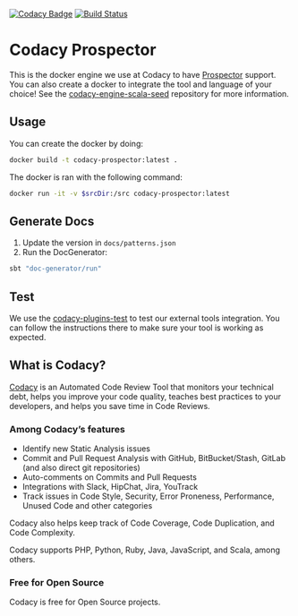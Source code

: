 [![Codacy Badge](https://api.codacy.com/project/badge/Grade/c4fb741e9a4f430dae15fd2b8e812dd5)](https://www.codacy.com/gh/codacy/codacy-prospector?utm_source=github.com&amp;utm_medium=referral&amp;utm_content=codacy/codacy-prospector&amp;utm_campaign=Badge_Grade)
[![Build Status](https://circleci.com/gh/codacy/codacy-pylint.svg?style=shield&circle-token=:circle-token)](https://circleci.com/gh/codacy/codacy-prospector)

# Codacy Prospector

This is the docker engine we use at Codacy to have [Prospector](https://github.com/PyCQA/prospector) support.
You can also create a docker to integrate the tool and language of your choice!
See the [codacy-engine-scala-seed](https://github.com/codacy/codacy-engine-scala-seed) repository for more information.

## Usage

You can create the docker by doing:

  ```bash
  docker build -t codacy-prospector:latest .
  ```

The docker is ran with the following command:

  ```bash
  docker run -it -v $srcDir:/src codacy-prospector:latest
  ```

## Generate Docs

 1. Update the version in `docs/patterns.json`
 2. Run the DocGenerator:

```bash
sbt "doc-generator/run"
```

## Test

We use the [codacy-plugins-test](https://github.com/codacy/codacy-plugins-test) to test our external tools integration.
You can follow the instructions there to make sure your tool is working as expected.

## What is Codacy?

[Codacy](https://www.codacy.com/) is an Automated Code Review Tool that monitors your technical debt, helps you improve your code quality, teaches best practices to your developers, and helps you save time in Code Reviews.

### Among Codacy’s features

- Identify new Static Analysis issues
- Commit and Pull Request Analysis with GitHub, BitBucket/Stash, GitLab (and also direct git repositories)
- Auto-comments on Commits and Pull Requests
- Integrations with Slack, HipChat, Jira, YouTrack
- Track issues in Code Style, Security, Error Proneness, Performance, Unused Code and other categories

Codacy also helps keep track of Code Coverage, Code Duplication, and Code Complexity.

Codacy supports PHP, Python, Ruby, Java, JavaScript, and Scala, among others.

### Free for Open Source

Codacy is free for Open Source projects.
